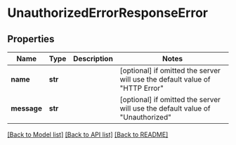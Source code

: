 # UnauthorizedErrorResponseError


## Properties
Name | Type | Description | Notes
------------ | ------------- | ------------- | -------------
**name** | **str** |  | [optional]  if omitted the server will use the default value of "HTTP Error"
**message** | **str** |  | [optional]  if omitted the server will use the default value of "Unauthorized"

[[Back to Model list]](../README.md#documentation-for-models) [[Back to API list]](../README.md#documentation-for-api-endpoints) [[Back to README]](../README.md)


